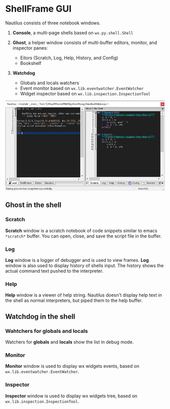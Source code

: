 # ShellFrame GUI

Nautilus consists of three notebook windows.

1.  **Console**, a multi-page shells based on ``wx.py.shell.Shell``

1.  **Ghost**, a helper window consists of multi-buffer editors, monitor, and inspector panes:

    * Eitors (Scratch, Log, Help, History, and Config)
    * Bookshelf

1.  **Watchdog**

    * Globals and locals watchers
    * Event monitor based on ``wx.lib.eventwatcher.EventWatcher``
    * Widget inspector based on ``wx.lib.inspection.InspectionTool``

![image](_images/1a_shellframe.png)


## Ghost in the shell

### Scratch

**Scratch** window is a scratch notebook of code snippets similar to emacs ``*scratch*`` buffer.
You can open, close, and save the script file in the buffer.


### Log

**Log** window is a logger of debugger and is used to view frames.
**Log** window is also used to display history of shells input.
The history shows the actual command text pushed to the interpreter.


### Help

**Help** window is a viewer of help string.
Nautilus doesn't display help text in the shell as normal interpreters, but piped them to the help buffer.


## Watchdog in the shell

### Wahtchers for globals and locals

Watchers for **globals** and **locals** show the list in debug mode.


### Monitor

**Monitor** window is used to display wx widgets events, based on ``wx.lib.eventwatcher.EventWatcher``.


### Inspector

**Inspector** window is used to display wx widgets tree, based on ``wx.lib.inspection.InspectionTool``.


